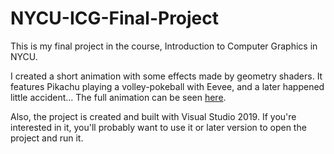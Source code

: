# NYCU-ICG-Final-Project

This is my final project in the course, Introduction to Computer Graphics in NYCU.

I created a short animation with some effects made by geometry shaders. It features Pikachu playing a volley-pokeball with Eevee, and a later happened little accident... The full animation can be seen [here](https://youtu.be/1bnkBot6uj4).

Also, the project is created and built with Visual Studio 2019. If you're interested in it, you'll probably want to use it or later version to open the project and run it.